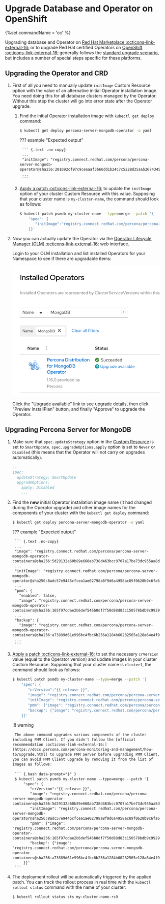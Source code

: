 # Upgrade Database and Operator on OpenShift

{%set commandName = 'oc' %}

Upgrading database and Operator on [Red Hat Marketplace :octicons-link-external-16:](https://marketplace.redhat.com) or to upgrade Red Hat certified Operators on [OpenShift :octicons-link-external-16:](https://www.redhat.com/en/technologies/cloud-computing/openshift) generally follows the [standard upgrade scenario](update.md), but includes a number of special steps specific for these platforms.

## Upgrading the Operator and CRD

1. First of all you need to manually update `initImage` Custom Resource option with the value of an alternative initial Operator installation image. You need doing this for all database clusters managed by the Operator. Without this step the cluster will go into error state after the Operator upgrade.

    1. Find the initial Operator installation image with `kubectl get deploy` command:

        ``` {.bash data-prompt="$" }
        $ kubectl get deploy percona-server-mongodb-operator -o yaml
        ```
    
        ??? example "Expected output"

            ``` {.text .no-copy}
            ...
            "initImage": "registry.connect.redhat.com/percona/percona-server-mongodb-operator@sha256:201092cf97c9ceaaaf3b60dd1b24c7c5228d35aab2674345893f4cd4d9bb0e2e",
            ...
            ```

    2. [Apply a patch :octicons-link-external-16:](https://kubernetes.io/docs/tasks/run-application/update-api-object-kubectl-patch/) to update the `initImage` option of your cluster Custom Resource with this value. Supposing that your cluster name is `my-cluster-name`, the command should look as follows:

        ``` {.bash data-prompt="$" }
        $ kubectl patch psmdb my-cluster-name --type=merge --patch '{
            "spec": {
               "initImage":"registry.connect.redhat.com/percona/percona-server-mongodb-operator@sha256:201092cf97c9ceaaaf3b60dd1b24c7c5228d35aab2674345893f4cd4d9bb0e2e"
            }}'
        ```

2. Now you can actually update the Operator via the [Operator Lifecycle Manager (OLM) :octicons-link-external-16:](https://docs.redhat.com/en/documentation/openshift_container_platform/4.2/html/operators/understanding-the-operator-lifecycle-manager-olm#olm-overview_olm-understanding-olm) web interface.

    Login to your OLM installation and list installed Operators for your Namespace to see if there are upgradable items:

    ![image](assets/images/olm4.svg)

    Click the "Upgrade available" link to see upgrade details, then click "Preview InstallPlan" button, and finally "Approve" to upgrade the Operator.

## Upgrading Percona Server for MongoDB

1. Make sure that `spec.updateStrategy` option in the [Custom Resource](operator.md)
    is set to `SmartUpdate`, `spec.upgradeOptions.apply` option is set to `Never`
    or `Disabled` (this means that the Operator will not carry on upgrades
    automatically).
    
    ```yaml
    ...
    spec:
      updateStrategy: SmartUpdate
      upgradeOptions:
        apply: Disabled
        ...
    ```

2. Find the **new** initial Operator installation image name (it had changed during the Operator upgrade) and other image names for the components of your cluster with the `kubectl get deploy` command:

    ``` {.bash data-prompt="$" }
    $ kubectl get deploy percona-server-mongodb-operator -o yaml
    ```

    ??? example "Expected output"

        ``` {.text .no-copy}
        ...
        "image": "registry.connect.redhat.com/percona/percona-server-mongodb-operator-containers@sha256:5d29132a60b89e660ab738d463bcc0707a17be73dc955aa8da9e50bed4d9ad3e",
        ...
        "initImage": "registry.connect.redhat.com/percona/percona-server-mongodb-operator@sha256:8adc57e9445cfcea1ae02798a8f9d6a4958ac89f0620b9c6fa6cf969545dd23f",
        ...
        "pmm": {
          "enabled": false,
          "image": "registry.connect.redhat.com/percona/percona-server-mongodb-operator-containers@sha256:165f97cdae2b6def546b0df7f50d88d83c150578bdb9c992953ed866615016f1",
        ...
        "backup": {
          "image": "registry.connect.redhat.com/percona/percona-server-mongodb-operator-containers@sha256:a73889d61e996bc4fbc6b256a1284b60232565e128a64e4f94b2c424966772eb",
        ...
        ```

3. [Apply a patch :octicons-link-external-16:](https://kubernetes.io/docs/tasks/run-application/update-api-object-kubectl-patch/) to set the necessary `crVersion` value (equal to the Operator version) and update images in your cluster Custom Resource. Supposing that your cluster name is `cluster1`, the command should look as follows:


    ``` {.bash data-prompt="$" }
    $ kubectl patch psmdb my-cluster-name --type=merge --patch '{
        "spec": {
           "crVersion":"{{ release }}",
           "image": "registry.connect.redhat.com/percona/percona-server-mongodb-operator-containers@sha256:5d29132a60b89e660ab738d463bcc0707a17be73dc955aa8da9e50bed4d9ad3e",
           "initImage": "registry.connect.redhat.com/percona/percona-server-mongodb-operator@sha256:8adc57e9445cfcea1ae02798a8f9d6a4958ac89f0620b9c6fa6cf969545dd23f",
           "pmm": {"image": "registry.connect.redhat.com/percona/percona-server-mongodb-operator-containers@sha256:165f97cdae2b6def546b0df7f50d88d83c150578bdb9c992953ed866615016f1"},
           "backup": {"image": "registry.connect.redhat.com/percona/percona-server-mongodb-operator-containers@sha256:a73889d61e996bc4fbc6b256a1284b60232565e128a64e4f94b2c424966772eb"}
        }}'
    ```

    !!! warning

        The above command upgrades various components of the cluster including PMM Client. If you didn't follow the [official recommendation :octicons-link-external-16:](https://docs.percona.com/percona-monitoring-and-management/how-to/upgrade.html) to upgrade PMM Server before upgrading PMM Client, you can avoid PMM Client upgrade by removing it from the list of images as follows:

        ``` {.bash data-prompt="$" }
        $ kubectl patch psmdb my-cluster-name --type=merge --patch '{
            "spec": {
               "crVersion":"{{ release }}",
               "image": "registry.connect.redhat.com/percona/percona-server-mongodb-operator-containers@sha256:5d29132a60b89e660ab738d463bcc0707a17be73dc955aa8da9e50bed4d9ad3e",
               "initImage": "registry.connect.redhat.com/percona/percona-server-mongodb-operator@sha256:8adc57e9445cfcea1ae02798a8f9d6a4958ac89f0620b9c6fa6cf969545dd23f",
               "pmm": {"image": "registry.connect.redhat.com/percona/percona-server-mongodb-operator-containers@sha256:165f97cdae2b6def546b0df7f50d88d83c150578bdb9c992953ed866615016f1"},
               "backup": {"image": "registry.connect.redhat.com/percona/percona-server-mongodb-operator-containers@sha256:a73889d61e996bc4fbc6b256a1284b60232565e128a64e4f94b2c424966772eb"}
            }}'
        ```

4. The deployment rollout will be automatically triggered by the applied patch. You can track the rollout process in real time with the `kubectl rollout status` command with the name of your cluster:

    ```default
    $ kubectl rollout status sts my-cluster-name-rs0
    ```

